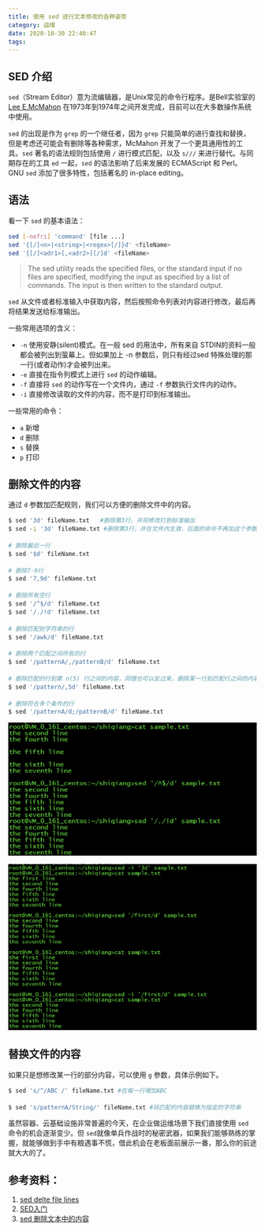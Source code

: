 ```yaml
---
title: 使用 sed 进行文本修改的各种姿势
category: 运维
date: 2020-10-30 22:40:47
tags:
---
```



## SED 介绍

`sed`（Stream Editor）意为流编辑器，是Unix常见的命令行程序。是Bell实验室的 [Lee ](http://en.wikipedia.org/wiki/Lee_E._McMahon)[E.McMahon](http://en.wikipedia.org/wiki/Lee_E._McMahon) 在1973年到1974年之间开发完成，目前可以在大多数操作系统中使用。

 `sed` 的出现是作为 `grep` 的一个继任者，因为 `grep` 只能简单的进行查找和替换，但是考虑还可能会有删除等各种需求，McMahon 开发了一个更具通用性的工具。`sed` 著名的语法规则包括使用 `/` 进行模式匹配，以及 `s///` 来进行替代。与同期存在的工具 `ed` 一起，`sed` 的语法影响了后来发展的 ECMAScript 和 Perl。GNU `sed` 添加了很多特性，包括著名的 in-place editing。

## 语法

看一下 `sed` 的基本语法：

```sh
sed [-nefri] 'command' [file ...]
sed '{[/]<n>|<string>|<regex>[/]}d' <fileName>
sed '{[/]<adr1>[,<adr2>][/]d' <fileName>
```

> The sed utility reads the specified files, or the standard input if no files are specified, modifying the input as specified by a list of commands. The input is then written to the standard output.

`sed` 从文件或者标准输入中获取内容，然后按照命令列表对内容进行修改，最后再将结果发送给标准输出。

一些常用选项的含义：

* `-n` 使用安静(silent)模式。在一般 sed 的用法中，所有来自 STDIN的资料一般都会被列出到萤幕上。但如果加上 -n 参数后，则只有经过sed 特殊处理的那一行(或者动作)才会被列出来。
* `-e` 直接在指令列模式上进行 `sed` 的动作编辑。
* `-f` 直接将 `sed` 的动作写在一个文件内，通过 `-f` 参数执行文件内的动作。
* `-i` 直接修改读取的文件的内容，而不是打印到标准输出。

一些常用的命令：

* `a` 新增
* `d` 删除
* `s` 替换
* `p` 打印

## 删除文件的内容

通过 `d` 参数加匹配规则，我们可以方便的删除文件中的内容。

```sh
$ sed '3d' fileName.txt   #删除第3行，并将修改打到标准输出
$ sed -i '3d' fileName.txt #删除第3行，并在文件内生效，后面的命令不再加这个参数

# 删除最后一行
$ sed '$d' fileName.txt

# 删除7-9行
$ sed '7,9d' fileName.txt

# 删除所有空行
$ sed '/^$/d' fileName.txt 
$ sed '/./!d' fileName.txt

# 删除匹配到字符串的行
$ sed '/awk/d' fileName.txt 

# 删除两个匹配之间所有的行
$ sed '/patternA/,/patternB/d' fileName.txt

# 删除匹配的行到第 n(5) 行之间的内容，同理也可以反过来，删除某一行到匹配行之间的内容
$ sed '/pattern/,5d' fileName.txt

# 删除符合多个条件的行
$ sed '/patternA/d;/patternB/d' fileName.txt
```

![image-20201030194502145](20201024-use-sed-replace-text/image-20201030194502145.png)



![image-20201030194207582](20201024-use-sed-replace-text/image-20201030194207582.png)



## 替换文件的内容

如果只是想修改某一行的部分内容，可以使用 `g` 参数，具体示例如下。

```sh
$ sed 's/^/ABC /' fileName.txt #在每一行增加ABC

$ sed 's/patternA/String/' fileName.txt #将匹配的内容替换为指定的字符串
```

虽然容器、云基础设施非常普遍的今天，在企业做运维场景下我们直接使用 `sed` 命令的机会逐渐变少。但 `sed`就像单兵作战时的秘密武器，如果我们能够熟练的掌握，就能够做到手中有粮遇事不慌，借此机会在老板面前展示一番，那么你的前途就大大的了。

## 参考资料：

1. [sed delte file lines](http://en.kioskea.net/faq/1451-sed-delete-one-or-more-lines-from-a-file)
2. [SED入门](https://www.cnblogs.com/cocowool/p/3294306.html)
3. [sed 删除文本中的内容](https://www.cnblogs.com/crazymagic/p/11147988.html)

